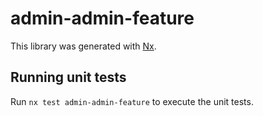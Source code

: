# admin-admin-feature

This library was generated with [Nx](https://nx.dev).

## Running unit tests

Run `nx test admin-admin-feature` to execute the unit tests.
